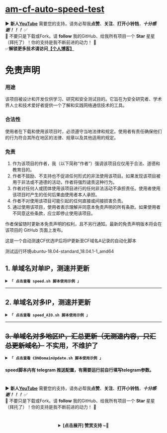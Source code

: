 # [am-cf-auto-speed-test](https://github.com/ansoncloud8/am-cf-auto-speed-test)
▶️ **新人[YouTube](https://youtube.com/@AM_CLUB)** 需要您的支持，请务必帮我**点赞**、**关注**、**打开小铃铛**，***十分感谢！！！*** ✅
</br>🎁 不要只是下载或Fork。请 **follow** 我的GitHub、给我所有项目一个 **Star** 星星（拜托了）！你的支持是我不断前进的动力！ 💖
</br>✅**解锁更多技术请访问[【个人博客】](https://am.809098.xyz)**
#
# 免责声明

### 用途
该项目被设计和开发仅供学习、研究和安全测试目的。它旨在为安全研究者、学术界人士和技术爱好者提供一个了解和实践网络通信技术的工具。

### 合法性
使用者在下载和使用该项目时，必须遵守当地法律和规定。使用者有责任确保他们的行为符合其所在地区的法律、规章以及其他适用的规定。

### 免责
1. 作为该项目的作者，我（以下简称“作者”）强调该项目应仅用于合法、道德和教育目的。
2. 作者不鼓励、不支持也不促进任何形式的非法使用该项目。如果发现该项目被用于非法或不道德的活动，作者将强烈谴责这种行为。
3. 作者对任何人或团体使用该项目进行的任何非法活动不承担责任。使用者使用该项目时产生的任何后果由使用者本人承担。
4. 作者不对使用该项目可能引起的任何直接或间接损害负责。
5. 通过使用该项目，使用者表示理解并同意本免责声明的所有条款。如果使用者不同意这些条款，应立即停止使用该项目。

作者保留随时更新本免责声明的权利，且不另行通知。最新的免责声明版本将会在该项目的 GitHub 页面上发布。

这是一个自动测速CF优选IP后将IP更新至CF域名A记录的自动化脚本

测试运行环境ubuntu-18.04-standard_18.04.1-1_amd64

## 1. 单域名对单IP，测速并更新
<details>
<summary><code><strong>「 点击查看 speed.sh 脚本使用示例 」</strong></code></summary>
一键脚本
 
``` bash
$ wget -N -P cs https://raw.githubusercontent.com/ansoncloud8/am-cf-auto-speed-test/main/speed.sh && cd cs && chmod +x speed.sh 
$ sh speed.sh [测速国家代码] [端口] [域名数量] [主域名] [CloudFlare账户邮箱] [CloudFlare账户key] [自定义测速地址]
```
| 参数名| 中文解释| 一键脚本参数必填项 | 备注(注意!参数必须按顺序填写)  |
|--------------------------|----------------|-----------------|-----------------|
| area_GEC |测速国家代码 |√ | hk、sg、kr、jp、us等常用国家代码，默认hk |
| port |端口  | √ | 443、2053、2083、2087、2096、8443，默认443 |
| record_count |域名数量 | √ | 默认4 |
| zone_name |主域名 | √ | 默认xxxx.com |
| auth_email | CloudFlare账户邮箱 | √ | 默认xxxx@gmail.com |
| auth_key |CloudFlare账户key | √ | 默认xxxxxxxxxxxxxxx |
| speedurl |自定义测速地址 | × | 默认https://vipcs.cloudflarest.link |

## 事前准备
~~运行前先去CloudFlare创建4条A记录,A记录IP随意即可~~ 直接运行即可
```
默认 香港地区,端口443,数量4
hk-443-1.xxxx.com
hk-443-2.xxxx.com
hk-443-3.xxxx.com
hk-443-4.xxxx.com

如需自定义地区端口数量可自行调整
[测速国家代码]-[端口]-[域名数量].[主域名]

例如:
脚本命令:
sh speed.sh kr
对应创建域名
kr-443-1.xxxx.com
kr-443-2.xxxx.com
kr-443-3.xxxx.com
kr-443-4.xxxx.com

脚本命令:
sh speed.sh jp 8443
对应创建域名
jp-8443-1.xxxx.com
jp-8443-1.xxxx.com
jp-8443-1.xxxx.com
jp-8443-1.xxxx.com

脚本命令:
sh speed.sh jp 2096 2 google.com
对应创建域名
jp-2096-1.google.com
jp-2096-2.google.com

```

## 手动运行:
先修改speed.sh脚本内`auth_email`、`auth_key`、`zone_name`的值
```
auth_email="xxxx@gmail.com"  #你的CloudFlare注册账户邮箱 *必填
auth_key="xxxxxxxxxxxxxxx"   #你的CloudFlare账户key,位置在域名概述页面点击右下角获取api key。*必填
zone_name="xxxx.com"         #你的主域名 *必填
```

修改后运行以下命令即可
``` bash
sh speed.sh                       #测速默认香港地区,默认端口443,默认数量4,修改域名为默认    hk-443-[1~4].xxxx.com
sh speed.sh kr                    #测速韩国地区,默认端口443,默认数量4,修改域名为默认        kr-443-[1~4].xxxx.com
sh speed.sh jp 8443               #测速日本地区,自定义端口8443,默认数量4,修改域名为默认     jp-8443-[1~4].xxxx.com
sh speed.sh jp 2096 2 google.com  #测速日本地区,自定义端口2096,自定义数量2,修改自定义域名为 jp-2096-[1~2].google.com
```

## 定时任务:
先修改speed.sh脚本内`auth_email`、`auth_key`、`zone_name`的值
```
auth_email="xxxx@gmail.com"  #你的CloudFlare注册账户邮箱 *必填
auth_key="xxxxxxxxxxxxxxx"   #你的CloudFlare账户key,位置在域名概述页面点击右下角获取api key。*必填
zone_name="xxxx.com"         #你的主域名 *必填
```
| 参数名| 中文解释| 修改`auth_email`、`auth_key`、`zone_name`值之后的必填项 | 备注(注意!参数必须按顺序填写)  |
|--------------------------|----------------|-----------------|-----------------|
| area_GEC |测速国家代码 |× | hk、sg、kr、jp、us等常用国家代码，默认hk |
| port |端口  | × | 443、2053、2083、2087、2096、8443，默认443 |
| record_count |域名数量 | × | 默认4 |
| zone_name |主域名 | × | 默认xxxx.com |
| auth_email | CloudFlare账户邮箱 | × | 默认xxxx@gmail.com |
| auth_key |CloudFlare账户key | × | 默认xxxxxxxxxxxxxxx |
| speedurl |自定义测速地址 | × | 默认https://vipcs.cloudflarest.link |

默认测速端口是443,默认测速域名数量为4
``` bash
cd /root/cs && chmod +x speed.sh && sh speed.sh hk                    #测速香港地区,默认端口443,默认数量4,修改域名为默认        hk-443-[1~4].xxxx.com
cd /root/cs && chmod +x speed.sh && sh speed.sh kr                    #测速韩国地区,默认端口443,默认数量4,修改域名为默认        kr-443-[1~4].xxxx.com
cd /root/cs && chmod +x speed.sh && sh speed.sh jp 8443               #测速日本地区,自定义端口8443,默认数量4,修改域名为默认     jp-8443-[1~4].xxxx.com
cd /root/cs && chmod +x speed.sh && sh speed.sh jp 2096 2 google.com  #测速日本地区,自定义端口2096,自定义数量2,修改自定义域名为 jp-2096-[1~2].google.com
```

## 文件结构
运行脚本后会自动下载所需文件,所以推荐将脚本放在单独目录下运行
```
cs
 ├─ speed.sh        #脚本本体
 ├─ CloudflareST    #CloudflareST测速程序
 ├─ ip              #测速地区ip库
 │   ├─ HK-443.txt
 │   ├─ JP-443.txt
 │  ...
 │   └─ US-443.txt
 ├─ log             #测速结果
 │   ├─ HK-443.csv
 │   ├─ JP-443.csv
 │  ...
 │   └─ US-443.csv
 ├─ temp            #整理IP库的临时文件夹
 │   ├─ 132203-1-443.txt
 │  ...
 │   └─ hello-earth-ip.txt
 ├─ ip-443.txt      #指定端口的完整不分区IP库
...
 └─ ip-8443.txt
```
</details>

****

## 2. 单域名对多IP，测速并更新
<details>
<summary><code><strong>「 点击查看 speed_AIO.sh 脚本使用示例 」</strong></code></summary>
一键脚本
 
``` bash
$ wget -N -P cs https://raw.githubusercontent.com/ansoncloud8/am-cf-auto-speed-test/main/speed_AIO.sh && cd cs && chmod +x speed_AIO.sh 
$ sh speed_AIO.sh [测速国家代码] [端口] [IP数量] [主域名] [CloudFlare账户邮箱] [CloudFlare账户key] [自定义测速地址]
```
| 参数名| 中文解释| 一键脚本参数必填项 | 备注(注意!参数必须按顺序填写)  |
|--------------------------|----------------|-----------------|-----------------|
| area_GEC |测速国家代码 |√ | hk、sg、kr、jp、us等常用国家代码，默认hk |
| port |端口  | √ | 443、2053、2083、2087、2096、8443，默认443 |
| ips |域名数量 | √ | 默认4 |
| zone_name |主域名 | √ | 默认xxxx.com |
| auth_email | CloudFlare账户邮箱 | √ | 默认xxxx@gmail.com |
| auth_key |CloudFlare账户key | √ | 默认xxxxxxxxxxxxxxx |
| speedurl |自定义测速地址 | × | 默认https://vipcs.cloudflarest.link |

## 事前准备
~~运行前先去CloudFlare创建对应测速域名的A记录，A记录IP随意即可~~

~~**注意：您想获取多少IP数量就对应创建多少A记录，如使用默认443端口,则二级域名后可不带端口**~~

## 手动运行:
先修改speed.sh脚本内`auth_email`、`auth_key`、`zone_name`的值
```
auth_email="xxxx@gmail.com"  #你的CloudFlare注册账户邮箱 *必填
auth_key="xxxxxxxxxxxxxxx"   #你的CloudFlare账户key,位置在域名概述页面点击右下角获取api key。*必填
zone_name="xxxx.com"         #你的主域名 *必填
```

修改后运行以下命令即可
``` bash
sh speed_AIO.sh                       #测速默认香港地区,默认端口443,修改域名为默认    hk.xxxx.com
sh speed_AIO.sh kr                    #测速韩国地区,默认端口443,修改域名为默认        kr.xxxx.com
sh speed_AIO.sh jp 8443 6             #测速日本地区,自定义端口8443,修改域名为默认     jp-8443.xxxx.com 6条IP记录
sh speed_AIO.sh jp 2096 8 google.com  #测速日本地区,自定义端口2096,修改自定义域名为     jp-2096.google.com 8条IP记录
```

## 定时任务:
先修改speed.sh脚本内`auth_email`、`auth_key`、`zone_name`的值
```
auth_email="xxxx@gmail.com"  #你的CloudFlare注册账户邮箱 *必填
auth_key="xxxxxxxxxxxxxxx"   #你的CloudFlare账户key,位置在域名概述页面点击右下角获取api key。*必填
zone_name="xxxx.com"         #你的主域名 *必填
```
| 参数名| 中文解释| 修改`auth_email`、`auth_key`、`zone_name`值之后的必填项 | 备注(注意!参数必须按顺序填写)  |
|--------------------------|----------------|-----------------|-----------------|
| area_GEC |测速国家代码 |× | hk、sg、kr、jp、us等常用国家代码，默认hk |
| port |端口  | × | 443、2053、2083、2087、2096、8443，默认443 |
| ips |域名数量 | × | 默认4 |
| zone_name |主域名 | × | 默认xxxx.com |
| auth_email | CloudFlare账户邮箱 | × | 默认xxxx@gmail.com |
| auth_key |CloudFlare账户key | × | 默认xxxxxxxxxxxxxxx |
| speedurl |自定义测速地址 | × | 默认https://vipcs.cloudflarest.link |

默认测速端口是443,默认测速域名数量为4
``` bash
cd /root/cs && chmod +x speed_AIO.sh && sh speed_AIO.sh hk                    #测速香港地区,默认端口443,修改域名为默认        hk.xxxx.com
cd /root/cs && chmod +x speed_AIO.sh && sh speed_AIO.sh kr                    #测速韩国地区,默认端口443,修改域名为默认        kr.xxxx.com
cd /root/cs && chmod +x speed_AIO.sh && sh speed_AIO.sh jp 8443               #测速日本地区,自定义端口8443,,修改域名为默认     jp-8443.xxxx.com
cd /root/cs && chmod +x speed_AIO.sh && sh speed_AIO.sh jp 2096 6 google.com  #测速日本地区,自定义端口2096,修改自定义域名为      jp-2096.google.com
```

## 文件结构
运行脚本后会自动下载所需文件,所以推荐将脚本放在单独目录下运行
```
cs
 ├─ speed_AIO.sh        #脚本本体
 ├─ CloudflareST    #CloudflareST测速程序
 ├─ ip              #测速地区ip库
 │   ├─ HK-443.txt
 │   ├─ JP-443.txt
 │  ...
 │   └─ US-443.txt
 ├─ log             #测速结果
 │   ├─ HK-443.csv
 │   ├─ JP-443.csv
 │  ...
 │   └─ US-443.csv
 ├─ temp            #整理IP库的临时文件夹
 │   ├─ 132203-1-443.txt
 │  ...
 │   └─ hello-earth-ip.txt
 ├─ ip-443.txt      #指定端口的完整不分区IP库
...
 └─ ip-8443.txt
```
</details>

****

## ~~3. 单域名对多地区IP，汇总更新（无测速内容，只汇总更新域名）~~ 不实用，不维护了
<details>
<summary><code><strong>「 点击查看 CDNDomainUpdate.sh 脚本使用示例 」</strong></code></summary>
一键脚本

**注意：CDNDomainUpdate.sh 脚本必须与 测速结果log文件夹同目录**

``` bash
$ wget -N -P cs https://raw.githubusercontent.com/ansoncloud8/am-cf-auto-speed-test/main/CDNDomainUpdate.sh && cd cs && chmod +x CDNDomainUpdate.sh
$ sh CDNDomainUpdate.sh [汇总二级域名] [主域名] [CloudFlare账户邮箱] [CloudFlare账户key] 
```
| 参数名| 中文解释| 一键脚本参数必填项 | 备注(注意!参数必须按顺序填写)  |
|--------------------------|----------------|-----------------|-----------------|
| record_name | 汇总二级域名 |√ | 默认cdn,如只更新特定地区可填写hk、sg、kr、jp、us等常用国家代码， |
| zone_name |主域名 | √ | 默认xxxx.com |
| auth_email | CloudFlare账户邮箱 | √ | 默认xxxx@gmail.com |
| auth_key |CloudFlare账户key | √ | 默认xxxxxxxxxxxxxxx |

## 事前准备
运行前先去CloudFlare创建对应测速域名的A记录，A记录IP随意即可

**注意：您想汇总多少IP数量就对应创建多少A记录**

```
默认 二级域名cdn，汇总逻辑，在测速记录文件夹每个地区443端口各提取1条IP更新，如IP不够域名数量会继续增加各个地区IP数量

如需自定义地区端口数量可自行调整，
[二级域名].[主域名]

例如:
脚本命令:
sh CDNDomainUpdate.sh
对应创建域名
cdn.xxxx.com 
cdn.xxxx.com 
cdn.xxxx.com 
cdn.xxxx.com 

脚本命令:
sh CDNDomainUpdate.sh sp
对应创建域名
sp.xxxx.com
sp.xxxx.com
sp.xxxx.com
sp.xxxx.com

脚本命令:
如只更新特定地区可填写hk、sg、kr、jp、us等常用国家代码
sh CDNDomainUpdate.sh hk
对应创建域名
hk.xxxx.com
hk.xxxx.com
hk.xxxx.com
hk.xxxx.com

脚本命令:
sh CDNDomainUpdate.sh jp google.com
对应创建域名
jp.google.com
jp.google.com

```

## 手动运行:
先修改speed.sh脚本内`auth_email`、`auth_key`、`zone_name`的值
```
auth_email="xxxx@gmail.com"  #你的CloudFlare注册账户邮箱 *必填
auth_key="xxxxxxxxxxxxxxx"   #你的CloudFlare账户key,位置在域名概述页面点击右下角获取api key。*必填
zone_name="xxxx.com"         #你的主域名 *必填
```

修改后运行以下命令即可
``` bash
sh CDNDomainUpdate.sh                 #更新汇总IP至默认域名       cdn.xxxx.com
sh CDNDomainUpdate.sh sp              #更新汇总IP至自定义域名     sp.xxxx.com
sh CDNDomainUpdate.sh hk              #更新香港地区IP至对应域名   hk.xxxx.com
sh CDNDomainUpdate.sh jp google.com   #更新日本地区IP至对应域名   jp.google.com
```

## 定时任务:
先修改speed.sh脚本内`auth_email`、`auth_key`、`zone_name`的值
```
auth_email="xxxx@gmail.com"  #你的CloudFlare注册账户邮箱 *必填
auth_key="xxxxxxxxxxxxxxx"   #你的CloudFlare账户key,位置在域名概述页面点击右下角获取api key。*必填
zone_name="xxxx.com"         #你的主域名 *必填
```
| 参数名| 中文解释| 修改`auth_email`、`auth_key`、`zone_name`值之后的必填项 | 备注(注意!参数必须按顺序填写)  |
|--------------------------|----------------|-----------------|-----------------|
| record_name | 汇总二级域名 |√ | 默认cdn,如只更新特定地区可填写hk、sg、kr、jp、us等常用国家代码， |
| zone_name | 主域名 | √ | 默认xxxx.com |
| auth_email | CloudFlare账户邮箱 | √ | 默认xxxx@gmail.com |
| auth_key |CloudFlare账户key | √ | 默认xxxxxxxxxxxxxxx |

默认测速端口是443,默认测速域名数量为4
``` bash
cd /root/cs && chmod +x CDNDomainUpdate.sh && sh CDNDomainUpdate.sh                 #更新汇总IP至默认域名       cdn.xxxx.com
cd /root/cs && chmod +x CDNDomainUpdate.sh && sh CDNDomainUpdate.sh sp              #更新汇总IP至自定义域名     sp.xxxx.com
cd /root/cs && chmod +x CDNDomainUpdate.sh && sh CDNDomainUpdate.sh hk              #更新香港地区IP至对应域名   hk.xxxx.com
cd /root/cs && chmod +x CDNDomainUpdate.sh && sh CDNDomainUpdate.sh jp google.com   #更新日本地区IP至对应域名   jp.google.com
```

## 文件结构
```
cs
 ├─ CDNDomainUpdate.sh        #脚本本体
 └─ log             #测速结果
     ├─ CDN.csv     #创建汇总IP结果
     ├─ HK-443.csv
     ├─ JP-443.csv
    ...
     └─ US-443.csv

```
</details>

#### speed脚本内有 telegram 推送配置，有需要运行前自行填写telegram参数。

 #
▶️ **新人[YouTube](https://youtube.com/@AM_CLUB)** 需要您的支持，请务必帮我**点赞**、**关注**、**打开小铃铛**，***十分感谢！！！*** ✅
</br>🎁 不要只是下载或Fork。请 **follow** 我的GitHub、给我所有项目一个 **Star** 星星（拜托了）！你的支持是我不断前进的动力！ 💖
  
 # 
<center><details><summary><strong> [点击展开] 赞赏支持 ~🧧</strong></summary>
*我非常感谢您的赞赏和支持，它们将极大地激励我继续创新，持续产生有价值的工作。*
  
- **USDT-TRC20:** `TWTxUyay6QJN3K4fs4kvJTT8Zfa2mWTwDD`
  
</details></center>


